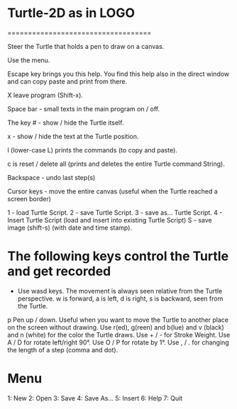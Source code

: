 # Turtle-2D as in LOGO

===================================

Steer the Turtle that holds a pen to draw on a canvas. 

Use the menu. 

Escape key brings you this help. You find this help also in the direct window and can copy paste and print from there.

X leave program (Shift-x).

Space bar - small texts in the main program on / off.

The key # - show / hide the Turtle itself.

x - show / hide the text at the Turtle position.

l (lower-case L) prints the commands (to copy and paste).

c is reset / delete all (prints and deletes the entire Turtle command String).

Backspace - undo last step(s)

Cursor keys - move the entire canvas (useful when the Turtle reached a screen border)


1 - load Turtle Script.
2 - save Turtle Script.
3 - save as... Turtle Script.
4 - Insert Turtle Script (load and insert into existing Turtle Script)
S - save image (shift-s) (with date and time stamp).


# The following keys control the Turtle and get recorded 

 * Use wasd keys. The movement is always seen relative from the Turtle perspective. w is forward, a is left, d is right, s is backward, seen from the Turtle. 
 
p Pen up / down. Useful when you want to move the Turtle to another place on the screen without drawing.
Use r(ed), g(reen) and b(lue) and v (black) and n (white) for the color the Turtle draws.
Use + / - for Stroke Weight.
Use A / D for rotate left/right 90°.
Use O / P for rotate by 1°.
Use , / . for changing the length of a step (comma and dot).

# Menu 

1: New
2: Open
3: Save
4: Save As...
5: Insert
6: Help
7: Quit
